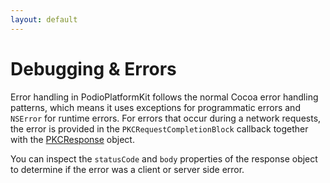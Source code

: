 ```yaml
---
layout: default
---
```

# Debugging & Errors

Error handling in PodioPlatformKit follows the normal Cocoa error handling patterns, which means it uses exceptions for programmatic errors and `NSError` for runtime errors. For errors that occur during a network requests, the error is provided in the `PKCRequestCompletionBlock` callback together with the [PKCResponse](https://github.com/podio/podio-objc-core/blob/master/PodioKitCore/Common/Core/PKCResponse.h) object.

You can inspect the `statusCode`  and `body` properties of the response object to determine if the error was a client or server side error.